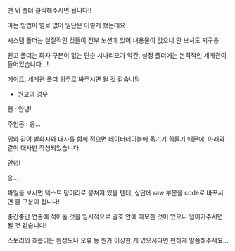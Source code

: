 맨 위 폴더 클릭해주시면 됩니다!!

아는 방법이 별로 없어 일단은 이렇게 했는데요

시스템 폴더는 실질적인 것들이 전부 노션에 있어 내용물이 없으니 안 보셔도 되구용

원고 폴더는 화자 구분이 없는 단순 시나리오가 약간, 설정 폴더에는 본격적인 세계관이 들어있습니다...!

메이트, 세계관 폴더 위주로 봐주시면 될 것 같습니당


- 원고의 경우

현 : 안녕!

주인공 : 응...

위와 같이 발화자와 대사를 함께 적으면 데이터테이블에 옮기기 힘들기 때문에, 아래와 같이 대사만 작성되었습니다.

안녕!

응...

파일을 보시면 텍스트 덩어리로 뭉쳐져 있을 텐데, 상단에 raw 부분을 code로 바꾸시면 줄 구분이 됩니다!

중간중간 연출에 적어둘 것을 임시적으로 괄호 안에 메모한 것이 있으니 넘어가주시면 될 것 같습니다!

스토리의 흐름이든 완성도나 오류 등 뭔가 이상한 게 있으시다면 편하게 말씀해주세요...
